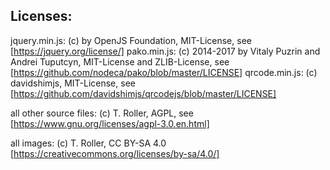 ## Licenses:

jquery.min.js: (c) by OpenJS Foundation, MIT-License, see [https://jquery.org/license/]
pako.min.js: (c) 2014-2017 by Vitaly Puzrin and Andrei Tuputcyn, MIT-License and ZLIB-License, see [https://github.com/nodeca/pako/blob/master/LICENSE]
qrcode.min.js: (c) davidshimjs,  MIT-License, see [https://github.com/davidshimjs/qrcodejs/blob/master/LICENSE]

all other source files: (c) T. Roller,  AGPL, see [https://www.gnu.org/licenses/agpl-3.0.en.html]
 
all images: (c) T. Roller, CC BY-SA 4.0 [https://creativecommons.org/licenses/by-sa/4.0/]
